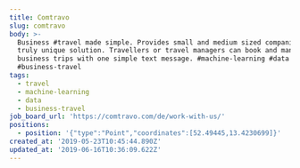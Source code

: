 ```yaml
---
title: Comtravo
slug: comtravo
body: >-
  Business #travel made simple. Provides small and medium sized companies a
  truly unique solution. Travellers or travel managers can book and manage their
  business trips with one simple text message. #machine-learning #data
  #business-travel
tags:
  - travel
  - machine-learning
  - data
  - business-travel
job_board_url: 'https://comtravo.com/de/work-with-us/'
positions:
  - position: '{"type":"Point","coordinates":[52.49445,13.4230699]}'
created_at: '2019-05-23T10:45:44.890Z'
updated_at: '2019-06-16T10:36:09.622Z'
---
```



